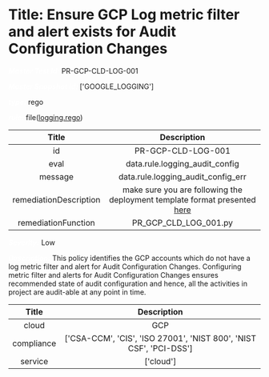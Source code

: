 



# Title: Ensure GCP Log metric filter and alert exists for Audit Configuration Changes


***<font color="white">Master Test Id:</font>*** PR-GCP-CLD-LOG-001

***<font color="white">Master Snapshot Id:</font>*** ['GOOGLE_LOGGING']

***<font color="white">type:</font>*** rego

***<font color="white">rule:</font>*** file([logging.rego])  
  
  
  
  

|Title|Description|
| :---: | :---: |
|id|PR-GCP-CLD-LOG-001|
|eval|data.rule.logging_audit_config|
|message|data.rule.logging_audit_config_err|
|remediationDescription|make sure you are following the deployment template format presented <a href='https://cloud.google.com/logging/docs/reference/v2/rest/v2/projects.metrics' target='_blank'>here</a>|
|remediationFunction|PR_GCP_CLD_LOG_001.py|


***<font color="white">Severity:</font>*** Low

***<font color="white">Description:</font>*** This policy identifies the GCP accounts which do not have a log metric filter and alert for Audit Configuration Changes. Configuring metric filter and alerts for Audit Configuration Changes ensures recommended state of audit configuration and hence, all the activities in project are audit-able at any point in time.  
  
  

|Title|Description|
| :---: | :---: |
|cloud|GCP|
|compliance|['CSA-CCM', 'CIS', 'ISO 27001', 'NIST 800', 'NIST CSF', 'PCI-DSS']|
|service|['cloud']|



[logging.rego]: https://github.com/prancer-io/prancer-compliance-test/tree/master/google/cloud/logging.rego
